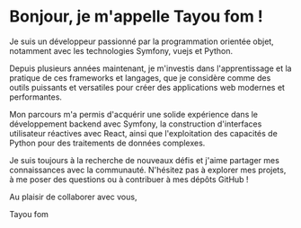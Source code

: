 
# Bonjour, je m'appelle Tayou fom !

Je suis un développeur passionné par la programmation orientée objet, notamment avec les technologies Symfony, vuejs et Python.

Depuis plusieurs années maintenant, je m'investis dans l'apprentissage et la pratique de ces frameworks et langages, que je considère comme des outils puissants et versatiles pour créer des applications web modernes et performantes.

Mon parcours m'a permis d'acquérir une solide expérience dans le développement backend avec Symfony, la construction d'interfaces utilisateur réactives avec React, ainsi que l'exploitation des capacités de Python pour des traitements de données complexes.

Je suis toujours à la recherche de nouveaux défis et j'aime partager mes connaissances avec la communauté. N'hésitez pas à explorer mes projets, à me poser des questions ou à contribuer à mes dépôts GitHub !

Au plaisir de collaborer avec vous,

Tayou fom 


<!---
muraasra/muraasra is a ✨ special ✨ repository because its `README.md` (this file) appears on your GitHub profile.
You can click the Preview link to take a look at your changes.
--->
